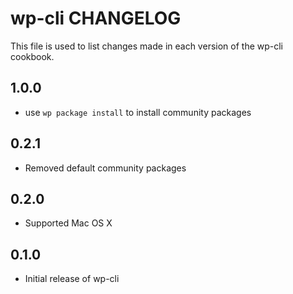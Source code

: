 wp-cli CHANGELOG
===================

This file is used to list changes made in each version of the wp-cli cookbook.

1.0.0
-----
- use `wp package install` to install community packages

0.2.1
-----
- Removed default community packages

0.2.0
-----
- Supported Mac OS X

0.1.0
-----
- Initial release of wp-cli

